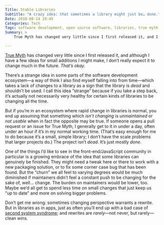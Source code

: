 ```yaml
---
Title: Stable Libraries
Subtitle: "A crazy idea: that sometimes a library might just be… done."
Date: 2018-08-14 19:45
Categories: Tech
Tags: software development, open source software, libraries, true myth, javascript
Summary: >
    True Myth has changed very little since I first released it, and I do not expect it to change much in the future: because it is basically done. I wish more libraries took this approach; churn is not a virtue.

---
```


[True Myth](https://github.com/chriskrycho/true-myth) has changed very little since I first released it, and although I have a few ideas for small additions I might make, I don’t really expect it to change much in the future. *That’s okay.*

There’s a strange idea in some parts of the software development ecosystem—a way of think I also find myself falling into from time—which takes a lack of changes to a library as a sign that the library is *dead* and shouldn’t be used. I call this idea “strange” because if you take a step back, it’s actually not necessarily very healthy for certain kinds of libraries to be changing all the time.

But if you’re in an ecosystem where rapid change in libraries is normal, you end up assuming that something which *isn’t changing* is *unmaintained* or *not usable* when in fact the opposite may be true. If someone opens a pull request or an issue for True Myth, I generally get to it in under a day, often under an hour if it’s in my normal working time. (That’s easy enough for me to do because it’s a small, simple library; I don’t have the scale problems that larger projects do.) The project isn’t *dead*. It’s just mostly *done*.

One of the things I’d like to see in the front-end/JavaScript community in particular is a growing embrace of the idea that some libraries can genuinely be finished. They might need a tweak here or there to work with a new packaging solution, or to fix some corner case bug that has been found. But the “churn” we all feel to varying degrees would be much diminished if maintainers didn’t feel a constant push to be changing for the sake of, well… change. The burden on maintainers would be lower, too. Maybe we’d all get to spend less time on small changes that just keep us “up to date” and more on solving bigger problems.

Don’t get me wrong: sometimes changing perspective warrants a rewrite. But in libraries as in apps, just as often you’ll end up with a bad case of [second system syndrome](https://en.m.wikipedia.org/wiki/Second-system_effect); and rewrites are *rarely*—not never, but rarely—clean wins.
